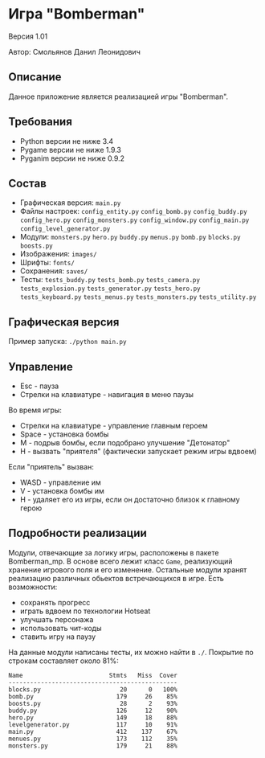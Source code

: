 # Игра "Bomberman"
Версия 1.01

Автор: Смольянов Данил Леонидович

## Описание
Данное приложение является реализацией игры "Bomberman".


## Требования
* Python версии не ниже 3.4
* Pygame версии не ниже 1.9.3
* Pyganim версии не ниже 0.9.2


## Состав
* Графическая версия: `main.py`
* Файлы настроек: `config_entity.py`
                  `config_bomb.py`
                  `config_buddy.py`
                  `config_hero.py`
                  `config_monsters.py`
                  `config_window.py`
                  `config_main.py`
                  `config_level_generator.py`
* Модули: `monsters.py`
          `hero.py`
          `buddy.py`
          `menus.py`
          `bomb.py`
          `blocks.py`
          `boosts.py`
* Изображения: `images/`
* Шрифты: `fonts/`
* Сохранения: `saves/`
* Тесты: `tests_buddy.py`
         `tests_bomb.py`
         `tests_camera.py`
         `tests_explosion.py`
         `tests_generator.py`
         `tests_hero.py`
         `tests_keyboard.py`
         `tests_menus.py`
         `tests_monsters.py`
         `tests_utility.py`


## Графическая версия

Пример запуска: `./python main.py`


## Управление

* Esc - пауза
* Стрелки на клавиатуре - навигация в меню паузы

Во время игры:
* Стрелки на клавиатуре - управление главным героем
* Space - установка бомбы
* M - подрыв бомбы, если подобрано улучшение "Детонатор"
* H - вызвать "приятеля" (фактически запускает режим игры вдвоем)

Если "приятель" вызван:
* WASD - управление им
* V - установка бомбы им
* H - удаляет его из игры, если он достаточно близок к главному герою


## Подробности реализации
Модули, отвечающие за логику игры, расположены в пакете Bomberman_mp.
В основе всего лежит класс `Game`, реализующий хранение игрового поля и его изменение.
Остальные модули хранят реализацию различных обьектов встречающихся в игре.
Есть возможности: 
*  сохранять прогресс
*  играть вдвоем по технологии Hotseat
*  улучшать персонажа
*  использовать чит-коды
*  ставить игру на паузу

На данные модули написаны тесты, их можно найти в `./`.
Покрытие по строкам составляет около 81%:

    Name                        Stmts   Miss  Cover
    -----------------------------------------------
    blocks.py                      20      0   100%
    bomb.py                       179     26    85%
    boosts.py                      28      2    93%
    buddy.py                      126     12    90%
    hero.py                       149     18    88%
    levelgenerator.py             117     10    91%
    main.py                       412    137    67%
    menues.py                     173    112    35%
    monsters.py                   179     21    88%  
